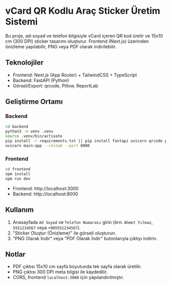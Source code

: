 # vCard QR Kodlu Araç Sticker Üretim Sistemi

Bu proje, ad-soyad ve telefon bilgisiyle vCard içeren QR kod üretir ve 15x10 cm (300 DPI) sticker tasarımı oluşturur. Frontend (Next.js) üzerinden önizleme yapılabilir, PNG veya PDF olarak indirilebilir.

## Teknolojiler
- Frontend: Next.js (App Router) + TailwindCSS + TypeScript
- Backend: FastAPI (Python)
- Görsel/Export: qrcode, Pillow, ReportLab

## Geliştirme Ortamı

### Backend
```bash
cd backend
python3 -m venv .venv
source .venv/bin/activate
pip install -r requirements.txt || pip install fastapi uvicorn qrcode pillow reportlab python-multipart
uvicorn main:app --reload --port 8000
```

### Frontend
```bash
cd frontend
npm install
npm run dev
```

- Frontend: http://localhost:3000
- Backend: http://localhost:8000

## Kullanım
1. Anasayfada `Ad Soyad` ve `Telefon Numarası` girin (örn. `Ahmet Yılmaz`, `5551234567` veya `+905551234567`).
2. "Sticker Oluştur (Önizleme)" ile görseli oluşturun.
3. "PNG Olarak İndir" veya "PDF Olarak İndir" butonlarıyla çıktıyı indirin.

## Notlar
- PDF çıktısı 15x10 cm sayfa boyutunda tek sayfa olarak üretilir.
- PNG çıktısı 300 DPI meta bilgisi ile kaydedilir.
- CORS, frontend `localhost:3000` için yapılandırılmıştır.
